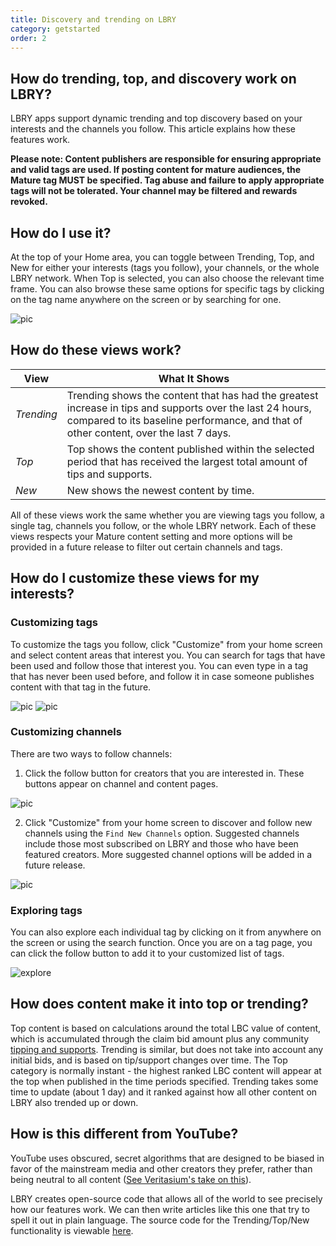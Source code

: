 ```yaml
---
title: Discovery and trending on LBRY
category: getstarted
order: 2
---
```


## How do trending, top, and discovery work on LBRY?

LBRY apps support dynamic trending and top discovery based on your interests and the channels you follow. This article explains how these features work. 

**Please note: Content publishers are responsible for ensuring appropriate and valid tags are used. If posting content for mature audiences, the Mature tag MUST be specified. Tag abuse and failure to apply appropriate tags will not be tolerated. Your channel may be filtered and rewards revoked.**

## How do I use it?

At the top of your Home area, you can toggle between Trending, Top, and New for either your interests (tags you follow), your channels, or the whole LBRY network. When Top is selected, you can also choose the relevant time frame. You can also browse these same options for specific tags by clicking on the tag name anywhere on the screen or by searching for one.

![pic](https://spee.ch/1/options-1.jpeg)

## How do these views work?

| View   |  What It Shows  |
| --- | --- |
| _Trending_ | Trending shows the content that has had the greatest increase in tips and supports over the last 24 hours, compared to its baseline performance, and that of other content, over the last 7 days. |
| _Top_ | Top shows the content published within the selected period that has received the largest total amount of tips and supports. |
| _New_ | New shows the newest content by time. |

All of these views work the same whether you are viewing tags you follow, a single tag, channels you follow, or the whole LBRY network. Each of these views respects your Mature content setting and more options will be provided in a future release to filter out certain channels and tags.

## How do I customize these views for my interests?

### Customizing tags

To customize the tags you follow, click "Customize" from your home screen and select content areas that interest you. You can search for tags that have been used and follow those that interest you. You can even type in a tag that has never been used before, and follow it in case someone publishes content with that tag in the future.

![pic](https://spee.ch/7/customize-2.jpeg)
![pic](https://spee.ch/4/customize-white.jpg)

### Customizing channels

There are two ways to follow channels:

1. Click the follow button for creators that you are interested in. These buttons appear on channel and content pages.

![pic](https://spee.ch/6/follow-white.jpg)

2. Click "Customize" from your home screen to discover and follow new channels using the `Find New Channels` option. Suggested channels include those most subscribed on LBRY and those who have been featured creators. More suggested channel options will be added in a future release.

![pic](https://spee.ch/9/channel-2.jpeg)

### Exploring tags

You can also explore each individual tag by clicking on it from anywhere on the screen or using the search function. Once you are on a tag page, you can click the follow button to add it to your customized list of tags.

![explore](https://spee.ch/c/view-tags.jpeg)

## How does content make it into top or trending?

Top content is based on calculations around the total LBC value of content, which is accumulated through the claim bid amount plus any community [tipping and supports](https://lbry.com/faq/tipping). Trending is similar, but does not take into account any initial bids, and is based on tip/support changes over time. The Top category is normally instant - the highest ranked LBC content will appear at the top when published in the time periods specified. Trending takes some time to update (about 1 day) and it ranked against how all other content on LBRY also trended up or down.

## How is this different from YouTube?

YouTube uses obscured, secret algorithms that are designed to be biased in favor of the mainstream media and other creators they prefer, rather than being neutral to all content ([See Veritasium's take on this](https://lbry.tv/@veritasium:f/my-video-went-viral-here-s-why:e)).

LBRY creates open-source code that allows all of the world to see precisely how our features work. We can then write articles like this one that try to spell it out in plain language. The source code for the Trending/Top/New functionality is viewable [here](https://github.com/lbryio/lbry-sdk/blob/master/lbry/wallet/server/db/trending.py).
